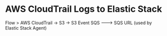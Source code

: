 # AWS CloudTrail Logs to Elastic Stack

Flow >
AWS CloudTrail -> S3 -> S3 Event SQS ---> SQS URL (used by Elastic Stack Agent)